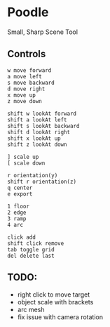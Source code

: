 # Poodle

Small, Sharp Scene Tool

## Controls

```
w move forward
a move left
s move backward
d move right
x move up
z move down

shift w lookAt forward
shift a lookAt left
shift s lookAt backward
shift d lookAt right
shift x lookAt up
shift z lookAt down

] scale up
[ scale down

r orientation(y)
shift r orientation(z)
q center
e export

1 floor
2 edge
3 ramp
4 arc

click add
shift click remove
tab toggle grid
del delete last
```

## TODO: 

- right click to move target
- object scale with brackets
- arc mesh
- fix issue with camera rotation